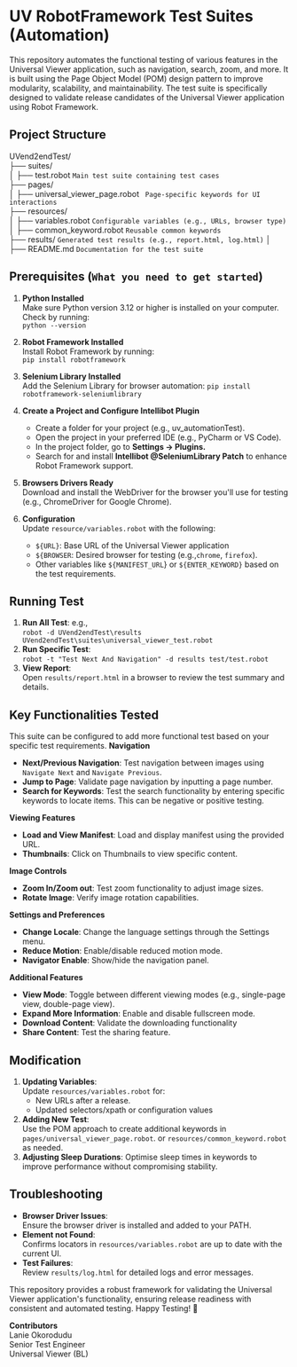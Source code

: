 # UV RobotFramework Test Suites (Automation)

This repository automates the functional testing of various features in the Universal Viewer application, such as navigation, search, zoom, and more. It is built using the Page Object Model (POM) design pattern to improve modularity, scalability, and maintainability. The test suite is specifically designed to validate release candidates of the Universal Viewer application using Robot Framework.
## Project Structure 
UVend2endTest/  
├── suites/  
│   ├── test.robot                   `Main test suite containing test cases`  
├── pages/  
│   ├── universal_viewer_page.robot   ` Page-specific keywords for UI interactions`  
├── resources/  
│   ├── variables.robot               ` Configurable variables (e.g., URLs, browser type) `   
│   ├── common_keyword.robot         `Reusable common keywords`  
├── results/                          `Generated test results (e.g., report.html, log.html)` 
│                              
├── README.md                        `Documentation for the test suite`

## Prerequisites (`What you need to get started`)
   1. **Python Installed**   
    Make sure Python version 3.12 or higher is installed on your computer.  
    Check by running:    
    ``python --version``

   2. **Robot Framework Installed**   
    Install Robot Framework by running:  
      `pip install robotframework`  
   3. **Selenium Library Installed**  
    Add the Selenium Library for browser automation: 
        ``pip install robotframework-seleniumlibrary``
   4. **Create a Project and Configure Intellibot Plugin**  
        * Create a folder for your project (e.g., uv_automationTest).
        * Open the project in your preferred IDE (e.g., PyCharm or VS Code).
        * In the project folder, go to  **Settings → Plugins.**
        * Search for and install **Intellibot @SeleniumLibrary Patch** to enhance Robot Framework support.
   5. **Browsers Drivers Ready**  
    Download and install the WebDriver for the browser you'll use for testing (e.g., ChromeDriver for Google Chrome).
   6. **Configuration**  
    Update `resource/variables.robot` with the following:
        * `${URL}`: Base URL of the Universal Viewer application 
        * `${BROWSER`: Desired browser for testing (e.g.,`chrome`, `firefox`).
        * Other variables like `${MANIFEST_URL`} or `${ENTER_KEYWORD}` based on the test requirements.

## Running Test
    
   1. **Run All Test**: e.g.,  
        `robot -d UVend2endTest\results UVend2endTest\suites\universal_viewer_test.robot`
   2. **Run Specific Test**:  
        `robot -t "Test Next And Navigation" -d results test/test.robot`
   3. **View Report**:  
        Open `results/report.html` in a browser to review the test summary and details.

## Key Functionalities Tested
   This suite can be configured to add more functional test based on your specific test requirements.
   **Navigation**  
   * **Next/Previous Navigation**: Test navigation between images using `Navigate Next` and `Navigate Previous`.
   * **Jump to Page**: Validate page navigation by inputting a page number.
   * **Search for Keywords**: Test the search functionality by entering specific keywords to locate items. This can be negative or positive testing.
   
   **Viewing Features**
   * **Load and View Manifest**: Load and display manifest using the provided URL.
   * **Thumbnails**: Click on Thumbnails to view specific content.

   **Image Controls**
   * **Zoom In/Zoom out**: Test zoom functionality to adjust image sizes.
   * **Rotate Image**: Verify image rotation capabilities.

   **Settings and Preferences**
   * **Change Locale**: Change the language settings through the Settings menu.
   * **Reduce Motion**: Enable/disable reduced motion mode.
   * **Navigator Enable**: Show/hide the navigation panel.

   **Additional Features**
   * **View Mode**: Toggle between different viewing modes (e.g., single-page view, double-page view).
   * **Expand More Information**: Enable and disable fullscreen mode.
   * **Download Content**: Validate the downloading functionality
   * **Share Content**: Test the sharing feature.

## Modification
   1. **Updating Variables**:  
        Update `resources/variables.robot` for:
       * New URLs after a release.
       * Updated selectors/xpath or configuration values
   2. **Adding New Test**:  
        Use the POM approach to create additional keywords in `pages/universal_viewer_page.robot`. or `resources/common_keyword.robot` as needed.
   3. **Adjusting Sleep Durations**:
        Optimise sleep times in keywords to improve performance without compromising stability.

## Troubleshooting
   * **Browser Driver Issues**:  
       Ensure the browser driver is installed and added to your PATH.
   * **Element not Found**:  
       Confirms locators in `resources/variables.robot` are up to date with the current UI.
   * **Test Failures**:  
       Review `results/log.html` for detailed logs and error messages.


This repository provides a robust framework for validating the Universal Viewer application's functionality, ensuring release readiness with consistent and automated testing. Happy Testing! 🚀

**Contributors**  
  Lanie Okorodudu  
  Senior Test Engineer  
  Universal Viewer (BL)

